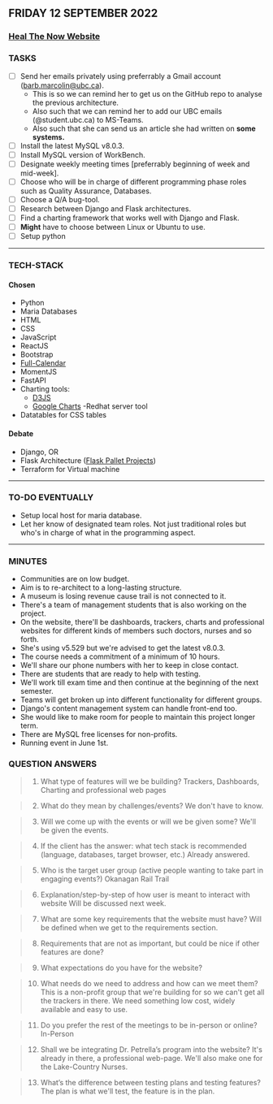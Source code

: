 ## FRIDAY 12 SEPTEMBER 2022

### [Heal The Now Website](https://www.healthenow.com/)

### TASKS

- [ ] Send her emails privately using preferrably a Gmail account (barb.marcolin@ubc.ca).
  - This is so we can remind her to get us on the GitHub repo to analyse the previous architecture.
  - Also such that we can remind her to add our UBC emails (@student.ubc.ca) to MS-Teams.
  - Also such that she can send us an article she had written on **some systems.**
- [ ] Install the latest MySQL v8.0.3.
- [ ] Install MySQL version of WorkBench.
- [ ] Designate weekly meeting times [preferrably beginning of week and mid-week].
- [ ] Choose who will be in charge of different programming phase roles such as Quality Assurance, Databases.
- [ ] Choose a Q/A bug-tool.
- [ ] Research between Django and Flask architectures.
- [ ] Find a charting framework that works well with Django and Flask.
- [ ] **Might** have to choose between Linux or Ubuntu to use.
- [ ] Setup python

---

### TECH-STACK

#### Chosen

- Python
- Maria Databases
- HTML
- CSS
- JavaScript
- ReactJS
- Bootstrap
- [Full-Calendar](https://fullcalendar.io/)
- MomentJS
- FastAPI
- Charting tools:
  - [D3JS](https://d3js.org/)
  - [Google Charts](https://developers.google.com/chart)
    -Redhat server tool
- Datatables for CSS tables

#### Debate

- Django, OR
- Flask Architecture ([Flask Pallet Projects](https://flask.palletsprojects.com/en/2.2.x/))
- Terraform for Virtual machine

---

### TO-DO EVENTUALLY

- Setup local host for maria database.
- Let her know of designated team roles. Not just traditional roles but who's in charge of what in the programming aspect.

---

### MINUTES

- Communities are on low budget.
- Aim is to re-architect to a long-lasting structure.
- A museum is losing revenue cause trail is not connected to it.
- There's a team of management students that is also working on the project.
- On the website, there'll be dashboards, trackers, charts and professional websites for different kinds of members such doctors, nurses and so forth.
- She's using v5.529 but we're advised to get the latest v8.0.3.
- The course needs a commitment of a minimum of 10 hours.
- We'll share our phone numbers with her to keep in close contact.
- There are students that are ready to help with testing.
- We'll work till exam time and then continue at the beginning of the next semester.
- Teams will get broken up into different functionality for different groups.
- Django's content management system can handle front-end too.
- She would like to make room for people to maintain this project longer term.
- There are MySQL free licenses for non-profits.
- Running event in June 1st.

### QUESTION ANSWERS

> 1. What type of features will we be building?
>    Trackers, Dashboards, Charting and professional web pages

> 2. What do they mean by challenges/events?
>    We don't have to know.

> 3. Will we come up with the events or will we be given some?
>    We'll be given the events.

> 4. If the client has the answer: what tech stack is recommended (language, databases, target browser, etc.)
>    Already answered.

> 5. Who is the target user group (active people wanting to take part in engaging events?)
>    Okanagan Rail Trail

> 6. Explanation/step-by-step of how user is meant to interact with website
>    Will be discussed next week.

> 7. What are some key requirements that the website must have?
>    Will be defined when we get to the requirements section.

> 8. Requirements that are not as important, but could be nice if other features are done?

> 9. What expectations do you have for the website?

> 10. What needs do we need to address and how can we meet them?
>     This is a non-profit group that we're building for so we can't get all the trackers in there. We need something low cost, widely available and easy to use.

> 11. Do you prefer the rest of the meetings to be in-person or online?
>     In-Person

> 12. Shall we be integrating Dr. Petrella’s program into the website?
>     It's already in there, a professional web-page. We'll also make one for the Lake-Country Nurses.

> 13. What’s the difference between testing plans and testing features?
>     The plan is what we'll test, the feature is in the plan.
